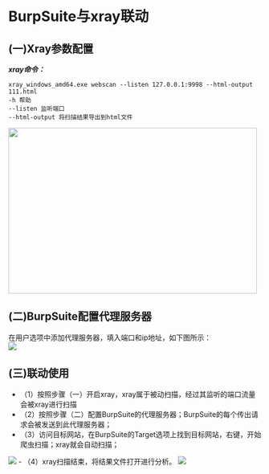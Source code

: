# BurpSuite与xray联动
## (一)Xray参数配置
***xray命令：***
```shell
xray_windows_amd64.exe webscan --listen 127.0.0.1:9998 --html-output 111.html
-h 帮助  
--listen 监听端口   
--html-output 将扫描结果导出到html文件
```
<img src=https://github.com/nathanzeng001/Sec-Note/blob/main/Image/Vulnerabilities1.png height="330" width="495">

## (二)BurpSuite配置代理服务器
在用户选项中添加代理服务器，填入端口和ip地址，如下图所示：</br>
<img src=https://github.com/nathanzeng001/Sec-Note/blob/main/Image/Vulnerabilities2.png>

## (三)联动使用
- （1）按照步骤（一）开启xray，xray属于被动扫描，经过其监听的端口流量会被xray进行扫描
- （2）按照步骤（二）配置BurpSuite的代理服务器；BurpSuite的每个传出请求会被发送到此代理服务器；
- （3）访问目标网站，在BurpSuite的Target选项上找到目标网站，右键，开始爬虫扫描；xray就会自动扫描；
<img src=https://github.com/nathanzeng001/Sec-Note/blob/main/Image/Vulnerabilities3.png>
- （4）xray扫描结束，将结果文件打开进行分析。
<img src=https://github.com/nathanzeng001/Sec-Note/blob/main/Image/Vulnerabilities4.png>
